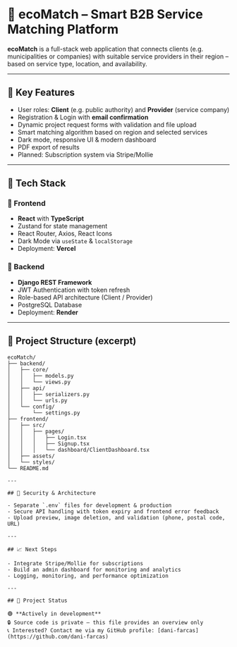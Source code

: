 # 🌱 ecoMatch – Smart B2B Service Matching Platform

**ecoMatch** is a full-stack web application that connects clients (e.g. municipalities or companies) with suitable service providers in their region – based on service type, location, and availability.

---

## 🚀 Key Features

- User roles: **Client** (e.g. public authority) and **Provider** (service company)
- Registration & Login with **email confirmation**
- Dynamic project request forms with validation and file upload
- Smart matching algorithm based on region and selected services
- Dark mode, responsive UI & modern dashboard
- PDF export of results
- Planned: Subscription system via Stripe/Mollie

---

## 🧱 Tech Stack

### 🔹 Frontend
- **React** with **TypeScript**
- Zustand for state management
- React Router, Axios, React Icons
- Dark Mode via `useState` & `localStorage`
- Deployment: **Vercel**

### 🔹 Backend
- **Django REST Framework**
- JWT Authentication with token refresh
- Role-based API architecture (Client / Provider)
- PostgreSQL Database
- Deployment: **Render**

---

## 📂 Project Structure (excerpt)

```text
ecoMatch/
├── backend/
│   ├── core/
│   │   ├── models.py
│   │   └── views.py
│   ├── api/
│   │   ├── serializers.py
│   │   └── urls.py
│   └── config/
│       └── settings.py
├── frontend/
│   ├── src/
│   │   ├── pages/
│   │   │   ├── Login.tsx
│   │   │   ├── Signup.tsx
│   │   │   └── dashboard/ClientDashboard.tsx
│   ├── assets/
│   └── styles/
└── README.md

---

## 🔐 Security & Architecture

- Separate `.env` files for development & production  
- Secure API handling with token expiry and frontend error feedback  
- Upload preview, image deletion, and validation (phone, postal code, URL)

---

## 📈 Next Steps

- Integrate Stripe/Mollie for subscriptions  
- Build an admin dashboard for monitoring and analytics  
- Logging, monitoring, and performance optimization

---

## 📌 Project Status

🟢 **Actively in development**  
🔒 Source code is private – this file provides an overview only  
📞 Interested? Contact me via my GitHub profile: [dani-farcas](https://github.com/dani-farcas)

